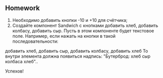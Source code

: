 ##  Homework

1. Необходимо добавить кнопки -10 и +10 для счётчика;
2. Создайте компонент Sandwich с кнопками добавить хлеб, добавить колбасу, добавить сыр. Пусть в этом компоненте будет текстовое поле. Например, если нажать на кнопки в такой последовательности:

добавить хлеб, добавить сыр, добавить колбасу, добавить хлеб То внутри элемента должна появиться надпись: "Бутерброд: хлеб сыр колбаса хлеб"..

Успехов!